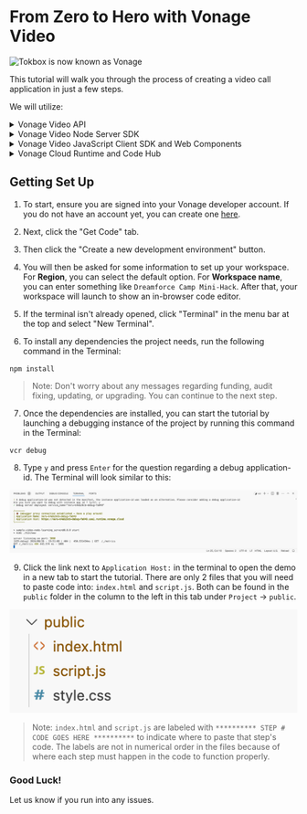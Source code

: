 # From Zero to Hero with Vonage Video

<img src="https://assets.tokbox.com/img/vonage/Vonage_VideoAPI_black.svg" height="48px" alt="Tokbox is now known as Vonage" />

This tutorial will walk you through the process of creating a video call application in just a few steps.

We will utilize:
<details>
    <summary>Vonage Video API</summary>
    The <a href="https://developer.vonage.com/en/video/overview" target="_blank">Vonage Video API</a> platform makes it possible to embed real-time, high-quality interactive video, messaging, screen-sharing, and more into web and mobile apps. The platform includes client libraries for the web, mobile, and desktop platform as well as server-side SDKs.
</details>

<details>
    <summary>Vonage Video Node Server SDK</summary>
    The <a href="https://developer.vonage.com/en/video/overview" target="_blank">Vonage Video Node Server SDK</a> lets you create sessions, generate tokens, and work with Vonage Video API for archiving and much more.
</details>

<details>
    <summary>Vonage Video JavaScript Client SDK and Web Components</summary>
    The <a href="https://developer.vonage.com/en/video/client-sdks/web/overview" target="_blank">Vonage Video JavaScript Client SDK</a> unlocks the power of the Video API in the browser. The <a href="https://github.com/Vonage-Community/web_components-video_api-javascript/" target="_blank">Vonage Video Web Components</a> package many of the most common use cases into self-contained elements that can be dropped into any Web application.
</details>

<details>
    <summary>Vonage Cloud Runtime and Code Hub</summary>
    <a href="https://developer.vonage.com/en/vonage-cloud-runtime/overview" target="_blank">Vonage Cloud Runtime</a> eliminates the need to host and maintain your own infrastructure to use the Vonage APIs and allows developers to go into production faster. <a href="https://developer.vonage.com/en/cloud-runtime" target="_blank">Code Hub</a> showcases pre-built solutions ready to be deployed to Vonage's serverless platform.
</details>

## Getting Set Up

1. To start, ensure you are signed into your Vonage developer account. If you do not have an account yet, you can create one <a href="https://vonage.dev/Dreamforce-24" target="_blank">here</a>.

2. Next, click the "Get Code" tab.

3. Then click the "Create a new development environment" button.

4. You will then be asked for some information to set up your workspace. For **Region**, you can select the default option. For **Workspace name**, you can enter something like `Dreamforce Camp Mini-Hack`. After that, your workspace will launch to show an in-browser code editor.

5. If the terminal isn't already opened, click "Terminal" in the menu bar at the top and select "New Terminal".

6. To install any dependencies the project needs, run the following command in the Terminal:
```
npm install
```

> Note: Don't worry about any messages regarding funding, audit fixing, updating, or upgrading. You can continue to the next step.

7. Once the dependencies are installed, you can start the tutorial by launching a debugging instance of the project by running this command in the Terminal:

```
vcr debug
```

8. Type `y` and press `Enter` for the question regarding a debug application-id. The Terminal will look similar to this:

![Screenshot of Terminal with command output](/vcr-terminal.png)

9. Click the link next to `Application Host:` in the terminal to open the demo in a new tab to start the tutorial. There are only 2 files that you will need to paste code into: `index.html` and `script.js`. Both can be found in the `public` folder in the column to the left in this tab under `Project` -> `public`.

![Screenshot of Terminal with command output](/public-folder.png)

> Note: `index.html` and `script.js` are labeled with `********** STEP # CODE GOES HERE **********` to indicate where to paste that step's code. The labels are not in numerical order in the files because of where each step must happen in the code to function properly.

### Good Luck!
Let us know if you run into any issues.

